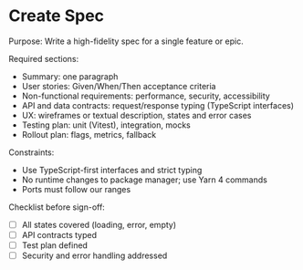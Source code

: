 # Create Spec

Purpose: Write a high-fidelity spec for a single feature or epic.

Required sections:
- Summary: one paragraph
- User stories: Given/When/Then acceptance criteria
- Non-functional requirements: performance, security, accessibility
- API and data contracts: request/response typing (TypeScript interfaces)
- UX: wireframes or textual description, states and error cases
- Testing plan: unit (Vitest), integration, mocks
- Rollout plan: flags, metrics, fallback

Constraints:
- Use TypeScript-first interfaces and strict typing
- No runtime changes to package manager; use Yarn 4 commands
- Ports must follow our ranges

Checklist before sign-off:
- [ ] All states covered (loading, error, empty)
- [ ] API contracts typed
- [ ] Test plan defined
- [ ] Security and error handling addressed
